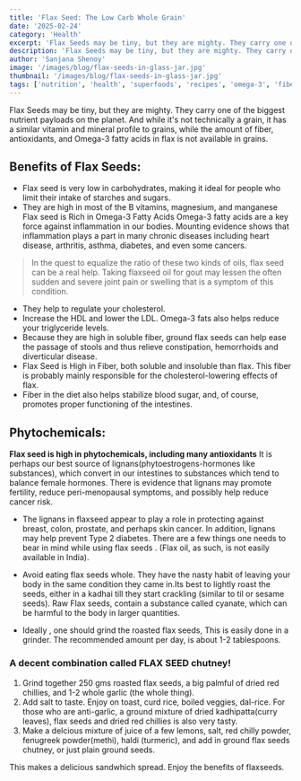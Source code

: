 ```yaml
---
title: 'Flax Seed: The Low Carb Whole Grain'
date: '2025-02-24'
category: 'Health'
excerpt: 'Flax Seeds may be tiny, but they are mighty. They carry one of the biggest nutrient payloads on the planet. And while it''s not technically a grain'
description: 'Flax Seeds may be tiny, but they are mighty. They carry one of the biggest nutrient payloads on the planet. And while it''s not technically a grain, it has a similar vitamin and mineral profile to grains, while the amount of fiber, antioxidants, and Omega-3 fatty acids in flax is not available in grains.'
author: 'Sanjana Shenoy'
image: '/images/blog/flax-seeds-in-glass-jar.jpg'
thumbnail: '/images/blog/flax-seeds-in-glass-jar.jpg'
tags: ['nutrition', 'health', 'superfoods', 'recipes', 'omega-3', 'fiber', 'natural-remedies']
---
```


Flax Seeds may be tiny, but they are mighty. They carry one of the biggest nutrient payloads on the planet. And while it's not technically a grain, it has a similar vitamin and mineral profile to grains, while the amount of fiber, antioxidants, and Omega-3 fatty acids in flax is not available in grains.

## Benefits of Flax Seeds:

- Flax seed is very low in carbohydrates, making it ideal for people who limit their intake of starches and sugars. 
- They are high in most of the B vitamins, magnesium, and manganese Flax seed is Rich in Omega-3 Fatty Acids Omega-3 fatty acids are a key force against inflammation in our bodies. Mounting evidence shows that inflammation plays a part in many chronic diseases including heart disease, arthritis, asthma, diabetes, and even some cancers.  
>In the quest to equalize the ratio of these two kinds of oils, flax seed can be a real help. Taking flaxseed oil for gout may lessen the often sudden and severe joint pain or swelling that is a symptom of this condition.
- They help to regulate your cholesterol.
- Increase the HDL and lower the LDL. Omega-3 fats also helps reduce your triglyceride levels.
- Because they are high in soluble fiber, ground flax seeds can help ease the passage of stools and thus relieve constipation, hemorrhoids and diverticular disease.
- Flax Seed is High in Fiber, both soluble and insoluble than flax. This fiber is probably mainly responsible for the cholesterol-lowering effects of flax. 
- Fiber in the diet also helps stabilize blood sugar, and, of course, promotes proper functioning of the intestines.

## Phytochemicals: 

**Flax seed is high in phytochemicals,  including many antioxidants** It is perhaps our best source of lignans(phytoestrogens-hormones like substances), which convert in our intestines to substances which tend to balance female hormones. There is evidence that lignans may promote fertility, reduce peri-menopausal symptoms, and possibly help reduce cancer risk. 

- The lignans in flaxseed appear to play a role in protecting against breast, colon, prostate, and perhaps skin cancer. In addition, lignans may help prevent Type 2 diabetes.  There are a few things one needs to bear in mind while using flax seeds . (Flax oil, as such, is not easily available in India).

- Avoid eating flax seeds whole. They have the nasty habit of leaving your body in the same condition they came in.Its best to lightly roast the seeds, either in a kadhai till they start crackling (similar to til or sesame seeds). Raw Flax seeds, contain a substance called cyanate, which can be harmful to the body in larger quantities.

- Ideally , one should grind the roasted flax seeds, This is easily done in a grinder. The recommended amount per day, is about 1-2 tablespoons. 

### A decent combination called FLAX SEED chutney!

1. Grind together 250 gms roasted flax seeds, a big palmful of dried red chillies, and 1-2 whole garlic (the whole thing). 
2. Add salt to taste. Enjoy on toast, curd rice, boiled veggies, dal-rice. For those who are anti-garlic, a ground mixture of dried kadhipatta(curry leaves), flax seeds and dried red chillies is also very tasty. 
3. Make a delcious mixture of juice of a few lemons, salt, red chilly powder, fenugreek powder(methi), haldi (turmeric), and add in ground flax seeds chutney, or just plain ground seeds. 

This makes a delicious sandwhich spread.  Enjoy the benefits of flaxseeds.
